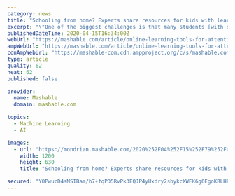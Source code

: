 ```yaml
---
category: news
title: "Schooling from home? Experts share resources for kids with learning and attention difficulties."
excerpt: "\"One of the biggest challenges is that many students [with disabilities or other learning or attention difficulties] receive one-on-one or small group support,\" Jones said. \"I don't know if we have a good map for how to follow that.\" \"It's a hard time for everybody. My overall message is: Take a deep breath, and let yourself off the hook a ..."
publishedDateTime: 2020-04-15T16:34:00Z
webUrl: "https://mashable.com/article/online-learning-tools-for-attention-learning-disabilities/"
ampWebUrl: "https://mashable.com/article/online-learning-tools-for-attention-learning-disabilities.amp"
cdnAmpWebUrl: "https://mashable-com.cdn.ampproject.org/c/s/mashable.com/article/online-learning-tools-for-attention-learning-disabilities.amp"
type: article
quality: 62
heat: 62
published: false

provider:
  name: Mashable
  domain: mashable.com

topics:
  - Machine Learning
  - AI

images:
  - url: "https://mondrian.mashable.com/2020%252F04%252F15%252F79%252Fae891835f43944789b53d740024df23a.68e04.png%252F1200x630.png?signature=2Gdab6QOtIJPM2lN8fVqJP1x8KM="
    width: 1200
    height: 630
    title: "Schooling from home? Experts share resources for kids with learning and attention difficulties."

secured: "Y0PwucD4sMSIBam/h7+fqPD5RvPk3EQJP4yUxdry2sbykcXWEK6g6EgoKRLHPr7NyZGLVvW+l20YeaJhxDTsl6Nx12Dhfh4DZwmaMyYWx8SDQ1t8H4RXETvvAhhuGFf2PFxvSd/hoDxV+D1wM1wU+EvAF3BJixiSz31nhs/ifBiE6/zBb7CvRzrqpHBlfIshhuea9Z2Dzewnd5d4T7PqTa4vv2Wp3f+rCQNgyJ9S3ODQrXxD5hbC02rArWPiDFvaVWKO5usnr0aSol20LOkJhAsJvCsu//kDSnj11WpGiVC/lx3A/lLmb89RxuVHL8Sk;QWgSEqxO/dY96isfxOkupg=="
---
```


